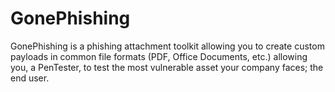 # GonePhishing
GonePhishing is a phishing attachment toolkit allowing you to create custom payloads in common file formats (PDF, Office Documents, etc.) allowing you, a PenTester, to test the most vulnerable asset your company faces; the end user.
